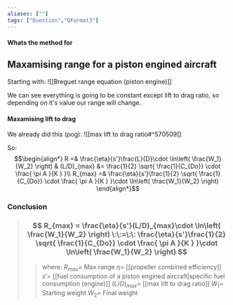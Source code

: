 ```yaml
---
aliases: [""]
tags: ["Question","QFormat3"]
---
```


#### Whats the method for
## Maxamising range for a piston engined aircraft
Starting with:
![[Breguet range equation (piston engine)]]

We can see everything is going to be constant except lift to drag ratio, so depending on it's value our range will change.

#### Maxamising lift to drag
We already did this (pog): 
![[max lift to drag ratio#^570509]]

So:
$$\begin{align*}
   R =& \frac{\eta}{s'}\frac{L}{D}\cdot \ln\left( \frac{W_1}{W_2} \right)  & (L/D)_{max} &= \frac{1}{2} \sqrt{  \frac{1}{C_{Do}} \cdot \frac{ \pi A }{K }  }\\
R_{max} =& \frac{\eta}{s'}\frac{1}{2} \sqrt{  \frac{1}{C_{Do}} \cdot \frac{ \pi A }{K }  }\cdot \ln\left( \frac{W_1}{W_2} \right)
\end{align*}$$

### Conclusion
> ### $$ R_{max} = \frac{\eta}{s'}(L/D)_{max}\cdot \ln\left( \frac{W_1}{W_2} \right) \:\:=\:\: \frac{\eta}{s'}\frac{1}{2} \sqrt{  \frac{1}{C_{Do}} \cdot \frac{ \pi A }{K }  }\cdot \ln\left( \frac{W_1}{W_2} \right) $$ 
>> where:
>> $R_{max} =$ Max range
>> $\eta=$ [[propeller combined efficiency]]
>> $s'=$ [[fuel consumption of a piston engined aircraft|specific fuel consumption (engine)]]
>> $(L/D)_{max}=$ [[max lift to drag ratio]]
>> $W_1=$ Starting weight
>> $W_2=$ Final weight 